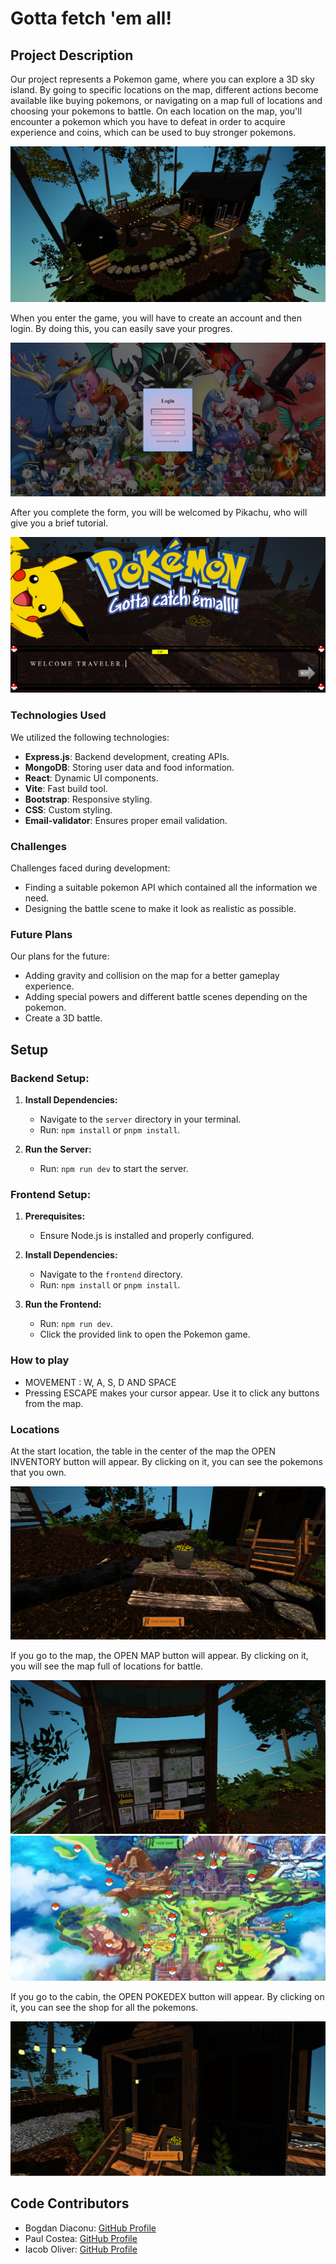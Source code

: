 # Gotta fetch 'em all!

## Project Description

 Our project represents a Pokemon game, where you can explore a 3D sky island. By going to specific locations on the map, different actions become available like buying pokemons, or navigating on a map full of locations and choosing your pokemons to battle. On each location on the map, you'll encounter a pokemon which you have to defeat in order to acquire experience and coins, which can be used to buy stronger pokemons.

![Alt text](readMeImages/image3.png)

 When you enter the game, you will have to create an account and then login. By doing this, you can easily save your progres.

![Alt text](readMeImages/image4.png)

 After you complete the form, you will be welcomed by Pikachu, who will give you a brief tutorial.

 ![Alt text](readMeImages/image5.png)


### Technologies Used

We utilized the following technologies:

- **Express.js**: Backend development, creating APIs.
- **MongoDB**: Storing user data and food information.
- **React**: Dynamic UI components.
- **Vite**: Fast build tool.
- **Bootstrap**: Responsive styling.
- **CSS**: Custom styling.
- **Email-validator**: Ensures proper email validation.

### Challenges

Challenges faced during development:

- Finding a suitable pokemon API which contained all the information we need.
- Designing the battle scene to make it look as realistic as possible.

### Future Plans

Our plans for the future:

- Adding gravity and collision on the map for a better gameplay experience.
- Adding special powers and different battle scenes depending on the pokemon.
- Create a 3D battle.

## Setup

### Backend Setup:

1. **Install Dependencies:**

   - Navigate to the `server` directory in your terminal.
   - Run: `npm install` or `pnpm install`.

2. **Run the Server:**

   - Run: `npm run dev` to start the server.

### Frontend Setup:

1. **Prerequisites:**

   - Ensure Node.js is installed and properly configured.

2. **Install Dependencies:**

   - Navigate to the `frontend` directory.
   - Run: `npm install` or `pnpm install`.

3. **Run the Frontend:**

   - Run: `npm run dev`.
   - Click the provided link to open the Pokemon game.

### How to play

   - MOVEMENT : W, A, S, D AND SPACE
   - Pressing ESCAPE makes your cursor appear. Use it to click any buttons from the map.

### Locations

At the start location, the table in the center of the map the OPEN INVENTORY button will appear. By clicking on it, you can see the pokemons that you own.

![Alt text](readMeImages/image.png)

If you go to the map, the OPEN MAP button will appear. By clicking on it, you will see the map full of locations for battle.

![Alt text](readMeImages/image-1.png)
![Alt text](readMeImages/pokemonMapImage.png)

If you go to the cabin, the OPEN POKEDEX button will appear. By clicking on it, you can see the shop for all the pokemons.

![Alt text](readMeImages/image-2.png)
 
## Code Contributors

- Bogdan Diaconu: [GitHub Profile](https://github.com/bogdandiaconupv)
- Paul Costea: [GitHub Profile](https://github.com/Paaul2121)
- Iacob Oliver: [GitHub Profile](https://github.com/IacobOliver)
